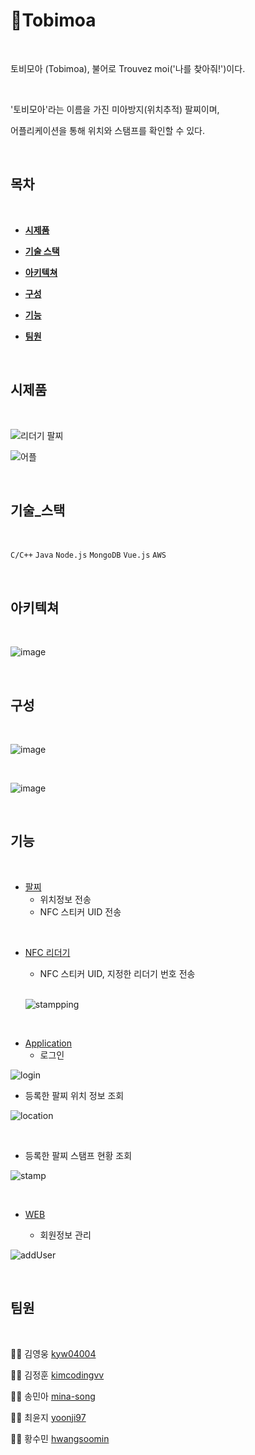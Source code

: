 # 📌Tobimoa
<br/>

토비모아 (Tobimoa), 불어로 Trouvez moi('나를 찾아줘!')이다.

<br/>

'토비모아'라는 이름을 가진 미아방지(위치추적) 팔찌이며,

어플리케이션을 통해 위치와 스탬프를 확인할 수 있다.

<br/>

## 목차

<br/>

+ **[시제품](#시제품)**

+ **[기술 스택](#기술_스택)**

+ **[아키텍쳐](#아키텍쳐)**

+ **[구성](#구성)**

+ **[기능](#기능)**

+ **[팀원](#팀원)**

<br/>

## 시제품

<br/>

![리더기 팔찌](https://user-images.githubusercontent.com/56823099/87031062-73270a80-c21d-11ea-8ca8-bd4a5a8c20c3.PNG)

![어플](https://user-images.githubusercontent.com/56823099/87031124-93ef6000-c21d-11ea-9ba1-0b8a566d1f84.PNG)

<br/>

## 기술_스택

<br/>

`C/C++`  `Java`  `Node.js`  `MongoDB`  `Vue.js`  `AWS`

<br/>

## 아키텍쳐

<br/>

![image](https://user-images.githubusercontent.com/56823099/87031516-33145780-c21e-11ea-8d53-9332336b5c3e.png)

<br/>

## 구성

<br/>

 ![image](https://user-images.githubusercontent.com/56823099/87032230-3cea8a80-c21f-11ea-9e91-28e762609d78.png)

 <br/>

 ![image](https://user-images.githubusercontent.com/56823099/87032349-702d1980-c21f-11ea-9819-b48bd6aeb364.png)

<br/>

## 기능

<br/>

* [팔찌](https://github.com/CSIE16/Tobimoa-Arduino)
  + 위치정보 전송
  + NFC 스티커 UID 전송

<br/>

* [NFC 리더기](https://github.com/CSIE16/Tobimoa-Arduino) 

  + NFC 스티커 UID, 지정한 리더기 번호 전송

  <br/>
  
  ![stampping](https://user-images.githubusercontent.com/57852139/87039381-0b2af100-c22a-11ea-898c-900df61938ea.gif)

<br/>

* [Application](https://user-images.githubusercontent.com/57852139/87046277-edfb2000-c233-11ea-9bcd-600d28f1a118.gif)
  + 로그인
  
![login](https://user-images.githubusercontent.com/57852139/87046507-40d4d780-c234-11ea-99cc-512c39ff6da5.gif)
<br/>

  + 등록한 팔찌 위치 정보 조회
  
![location](https://user-images.githubusercontent.com/57852139/87044814-08cc9500-c232-11ea-8bef-6f8942ee76eb.gif)

<br/>

  + 등록한 팔찌 스탬프 현황 조회
  
![stamp](https://user-images.githubusercontent.com/57852139/87045481-ea1ace00-c232-11ea-917d-1146c6468aca.gif)

<br/>

* [WEB](https://github.com/CSIE16/Tobimoa-Web)
  
  * 회원정보 관리
  
![addUser](https://user-images.githubusercontent.com/57852139/87045995-87760200-c233-11ea-835c-dc1ef8cabb18.gif)

<br/>

## 팀원

<br/>

👨‍🎓 김영웅 [kyw04004](https://github.com/kyw04004/)

👨‍🎓 김정훈 [kimcodingvv](https://github.com/kimcodingvv/)

👩‍🎓 송민아 [mina-song](https://github.com/mina-song/)

👩‍🎓 최윤지 [yoonji97](https://github.com/yoonji97/)

👩‍🎓 황수민 [hwangsoomin](https://github.com/hwangsoomin/)

<br/>
